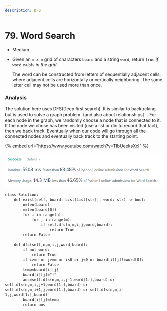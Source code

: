 ```yaml
---
description: DFS
---
```


# 79. Word Search

* Medium
*   Given an `m x n` grid of characters `board` and a string `word`, return `true` _if_ `word` _exists in the grid_.

    The word can be constructed from letters of sequentially adjacent cells, where adjacent cells are horizontally or vertically neighboring. The same letter cell may not be used more than once.

### Analysis&#x20;

The solution here uses DFS(Deep first search). It is similar to backtrcking but is used to solve a graph problem（and also about relationships）. For each node in the graph, we randomly choose a node that is connected to it. If the node we chose has been visited (use a list or dic to record that fact), then we back track. Eventually when our code will go through all the connected nodes and eventually back track to the starting point.&#x20;

{% embed url="https://www.youtube.com/watch?v=TIbUeeksXcI" %}

![](<../../.gitbook/assets/image (9) (1).png>)

```
class Solution:
    def exist(self, board: List[List[str]], word: str) -> bool:
        n=len(board)
        m=len(board[0])
        for i in range(n):
            for j in range(m):
                if self.dfs(n,m,i,j,word,board):
                    return True
        return False 
    
    def dfs(self,n,m,i,j,word,board):
        if not word:
            return True 
        if i>=n or j>=m or i<0 or j<0 or board[i][j]!=word[0]:
            return False 
        temp=board[i][j]
        board[i][j]="!"
        ans=self.dfs(n,m,i,j-1,word[1:],board) or self.dfs(n,m,i,j+1,word[1:],board) or self.dfs(n,m,i+1,j,word[1:],board) or self.dfs(n,m,i-1,j,word[1:],board)
        board[i][j]=temp
        return ans
```
